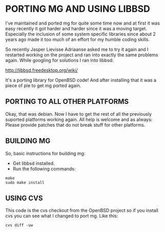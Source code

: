 # PORTING MG AND USING LIBBSD

I've maintained and ported mg for quite some time now and at first it
was easy recently it got harder and harder since it was a moving
target. Especially the inclusion of some system specific libraries since
about 2 years ago made it too much of an effort for my humble coding
skills.

So recently Jasper Lievisse Adriaanse asked me to try it again and I
restarted working on the project and ran into exactly the same problems
again. While googling for solutions I ran into libbsd:

  http://libbsd.freedesktop.org/wiki/

It's a porting library for OpenBSD code! And after installing that it
was a piece of pie to get mg ported again.

## PORTING TO ALL OTHER PLATFORMS

Okay, that was debian. Now I have to get the rest of all the previously
suported platforms working again. All help is welcome and as always:
Please provide patches that do not break stuff for other platforms.

## BUILDING MG

So, basic instructions for building mg:

 - Get libbsd installed.
 - Run the following commands:

```
make
sudo make install
```

## USING CVS

This code is the cvs checkout from the OpenBSD project so if you install
cvs you can see what I changed to port mg. Like this:

```
cvs diff -uw
```
